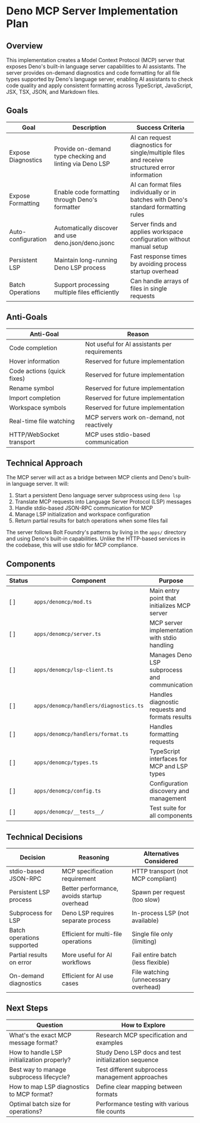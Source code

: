 # Deno MCP Server Implementation Plan

## Overview

This implementation creates a Model Context Protocol (MCP) server that exposes
Deno's built-in language server capabilities to AI assistants. The server
provides on-demand diagnostics and code formatting for all file types supported
by Deno's language server, enabling AI assistants to check code quality and
apply consistent formatting across TypeScript, JavaScript, JSX, TSX, JSON, and
Markdown files.

## Goals

| Goal               | Description                                              | Success Criteria                                                                              |
| ------------------ | -------------------------------------------------------- | --------------------------------------------------------------------------------------------- |
| Expose Diagnostics | Provide on-demand type checking and linting via Deno LSP | AI can request diagnostics for single/multiple files and receive structured error information |
| Expose Formatting  | Enable code formatting through Deno's formatter          | AI can format files individually or in batches with Deno's standard formatting rules          |
| Auto-configuration | Automatically discover and use deno.json/deno.jsonc      | Server finds and applies workspace configuration without manual setup                         |
| Persistent LSP     | Maintain long-running Deno LSP process                   | Fast response times by avoiding process startup overhead                                      |
| Batch Operations   | Support processing multiple files efficiently            | Can handle arrays of files in single requests                                                 |

## Anti-Goals

| Anti-Goal                  | Reason                                        |
| -------------------------- | --------------------------------------------- |
| Code completion            | Not useful for AI assistants per requirements |
| Hover information          | Reserved for future implementation            |
| Code actions (quick fixes) | Reserved for future implementation            |
| Rename symbol              | Reserved for future implementation            |
| Import completion          | Reserved for future implementation            |
| Workspace symbols          | Reserved for future implementation            |
| Real-time file watching    | MCP servers work on-demand, not reactively    |
| HTTP/WebSocket transport   | MCP uses stdio-based communication            |

## Technical Approach

The MCP server will act as a bridge between MCP clients and Deno's built-in
language server. It will:

1. Start a persistent Deno language server subprocess using `deno lsp`
2. Translate MCP requests into Language Server Protocol (LSP) messages
3. Handle stdio-based JSON-RPC communication for MCP
4. Manage LSP initialization and workspace configuration
5. Return partial results for batch operations when some files fail

The server follows Bolt Foundry's patterns by living in the `apps/` directory
and using Deno's built-in capabilities. Unlike the HTTP-based services in the
codebase, this will use stdio for MCP compliance.

## Components

| Status | Component                              | Purpose                                         |
| ------ | -------------------------------------- | ----------------------------------------------- |
| [ ]    | `apps/denomcp/mod.ts`                  | Main entry point that initializes MCP server    |
| [ ]    | `apps/denomcp/server.ts`               | MCP server implementation with stdio handling   |
| [ ]    | `apps/denomcp/lsp-client.ts`           | Manages Deno LSP subprocess and communication   |
| [ ]    | `apps/denomcp/handlers/diagnostics.ts` | Handles diagnostic requests and formats results |
| [ ]    | `apps/denomcp/handlers/format.ts`      | Handles formatting requests                     |
| [ ]    | `apps/denomcp/types.ts`                | TypeScript interfaces for MCP and LSP types     |
| [ ]    | `apps/denomcp/config.ts`               | Configuration discovery and management          |
| [ ]    | `apps/denomcp/__tests__/`              | Test suite for all components                   |

## Technical Decisions

| Decision                   | Reasoning                                   | Alternatives Considered              |
| -------------------------- | ------------------------------------------- | ------------------------------------ |
| stdio-based JSON-RPC       | MCP specification requirement               | HTTP transport (not MCP compliant)   |
| Persistent LSP process     | Better performance, avoids startup overhead | Spawn per request (too slow)         |
| Subprocess for LSP         | Deno LSP requires separate process          | In-process LSP (not available)       |
| Batch operations supported | Efficient for multi-file operations         | Single file only (limiting)          |
| Partial results on error   | More useful for AI workflows                | Fail entire batch (less flexible)    |
| On-demand diagnostics      | Efficient for AI use cases                  | File watching (unnecessary overhead) |

## Next Steps

| Question                                   | How to Explore                                       |
| ------------------------------------------ | ---------------------------------------------------- |
| What's the exact MCP message format?       | Research MCP specification and examples              |
| How to handle LSP initialization properly? | Study Deno LSP docs and test initialization sequence |
| Best way to manage subprocess lifecycle?   | Test different subprocess management approaches      |
| How to map LSP diagnostics to MCP format?  | Define clear mapping between formats                 |
| Optimal batch size for operations?         | Performance testing with various file counts         |
